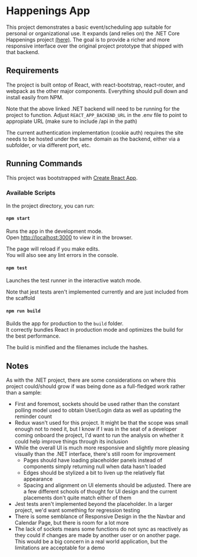 # Happenings App

This project demonstrates a basic event/scheduling app suitable for personal or organizational use. It expands (and relies on) the .NET Core Happenings project [(here)](https://github.com/DistantEye/HappeningsDotNetC). The goal is to provide a richer and more responsive interface over the original project prototype that shipped with that backend.

## Requirements

The project is built ontop of React, with react-bootstrap, react-router, and webpack as the other major components.
Everything should pull down and install easily from NPM.

Note that the above linked .NET backend will need to be running for the project to function. Adjust ```REACT_APP_BACKEND_URL``` in the .env file to point to appropiate URL (make sure to include /api in the path)

The current authentication implementation (cookie auth) requires the site needs to be hosted under the same domain as the backend, either via a subfolder, or via different port, etc.

## Running Commands

This project was bootstrapped with [Create React App](https://github.com/facebook/create-react-app).

### Available Scripts

In the project directory, you can run:

#### `npm start`

Runs the app in the development mode.<br>
Open [http://localhost:3000](http://localhost:3000) to view it in the browser.

The page will reload if you make edits.<br>
You will also see any lint errors in the console.

#### `npm test`

Launches the test runner in the interactive watch mode.<br>

Note that jest tests aren't implemented currently and are just included from the scaffold

#### `npm run build`

Builds the app for production to the `build` folder.<br>
It correctly bundles React in production mode and optimizes the build for the best performance.

The build is minified and the filenames include the hashes.<br>

## Notes

As with the .NET project, there are some considerations on where this project could/should grow if was being done as a full-fledged work rather than a sample:

* First and foremost, sockets should be used rather than the constant polling model used to obtain User/Login data as well as updating the reminder count
* Redux wasn't used for this project. It might be that the scope was small enough not to need it, but I know if I was in the seat of a developer coming onboard the project, I'd want to run the analysis on whether it could help improve things through its inclusion
* While the overall UI is much more responsive and slightly more pleasing visually than the .NET interface, there's still room for improvement
    * Pages should have loading placeholder panels instead of components simply returning null when data hasn't loaded
    * Edges should be stylized a bit to liven up the relatively flat appearance
    * Spacing and alignment on UI elements should be adjusted. There are a few different schools of thought for UI design and the current placements don't quite match either of them
* Jest tests aren't implemented beyond the placeholder. In a larger project, we'd want something for regression testing
* There is some semblance of Responsive Design in the the Navbar and Calendar Page, but there is room for a lot more
* The lack of sockets means some functions do not sync as reactively as they could if changes are made by another user or on another page. This would be a big concern in a real world application, but the limitations are acceptable for a demo
